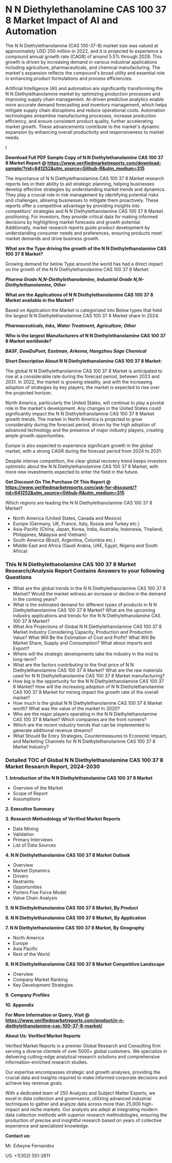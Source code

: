 <meta name="title" content="Global N N Diethylethanolamine CAS 100 37 8 Market Impact of AI and Automation"><meta name="description" content="The N N Diethylethanolamine (CAS 100-37-8) market size was valued at approximately USD 250 million in 2022, and it is projected to experience a compound annual growth "><meta name="title" content="N N Diethylethanolamine CAS 100 37 8 Market Size, Share, Scope, Trends, Growth, Opportunities, Analysis, Forecast"><h1>N N Diethylethanolamine CAS 100 37 8 Market Impact of AI and Automation</h1><p>The N N Diethylethanolamine (CAS 100-37-8) market size was valued at approximately USD 250 million in 2022, and it is projected to experience a compound annual growth rate (CAGR) of around 5.5% through 2028. This growth is driven by increasing demand in various industrial applications including agriculture, pharmaceuticals, and chemical manufacturing. The market's expansion reflects the compound's broad utility and essential role in enhancing product formulations and process efficiencies.</p><p>Artificial Intelligence (AI) and automation are significantly transforming the N N Diethylethanolamine market by optimizing production processes and improving supply chain management. AI-driven predictive analytics enable more accurate demand forecasting and inventory management, which helps mitigate supply chain disruptions and reduce operational costs. Automation technologies streamline manufacturing processes, increase production efficiency, and ensure consistent product quality, further accelerating market growth. These advancements contribute to the market's dynamic expansion by enhancing overall productivity and responsiveness to market needs.</p>t</p><p id="" class=""><strong>Download Full PDF Sample Copy of N N Diethylethanolamine CAS 100 37 8 Market Report @ <a href="https://www.verifiedmarketreports.com/download-sample/?rid=641252&utm_source=Github-R&utm_medium=315" target="_blank">https://www.verifiedmarketreports.com/download-sample/?rid=641252&utm_source=Github-R&utm_medium=315</a></strong></p><p>The importance of&nbsp;N N Diethylethanolamine CAS 100 37 8 Market research reports lies in their ability to aid strategic planning, helping businesses develop effective strategies by understanding market trends and dynamics. They play a crucial role in risk management by identifying potential risks and challenges, allowing businesses to mitigate them proactively. These reports offer a competitive advantage by providing insights into competitors' strategies and N N Diethylethanolamine CAS 100 37 8 Market positioning. For investors, they provide critical data for making informed decisions by highlighting market forecasts and growth potential. Additionally, market research reports guide product development by understanding consumer needs and preferences, ensuring products meet market demands and drive business growth.</p><p><strong>What are the&nbsp;Type driving the growth of the N N Diethylethanolamine CAS 100 37 8 Market?</strong></p><p id="" class="">Growing demand for below Type around the world has had a direct impact on the growth of the N N Diethylethanolamine CAS 100 37 8 Market:</p><em><strong>Pharma Grade N,N-Diethylethanolamine, Industrial Grade N,N-Diethylethanolamine, Other</strong></em></p><strong>What are the&nbsp;Applications&nbsp;of N N Diethylethanolamine CAS 100 37 8 Market available in the Market?</strong></p><p id="" class="">Based on Application the Market is categorized into Below types that held the largest N N Diethylethanolamine CAS 100 37 8 Market share In 2024.</p><em><strong>Pharmaceuticals, Inks, Water Treatment, Agriculture, Other</strong></em></p><strong>Who is the largest Manufacturers of N N Diethylethanolamine CAS 100 37 8 Market worldwide?</strong></p><p><em><strong>BASF, DowDuPont, Eastman, Arkema, Hangzhou Sage Chemical</strong></em></p><p id="" class=""><strong>Short Description About N N Diethylethanolamine CAS 100 37 8 Market:</strong></p><p>The global N N Diethylethanolamine CAS 100 37 8 Market is anticipated to rise at a considerable rate during the forecast period, between 2023 and 2031. In 2022, the market is growing steadily, and with the increasing adoption of strategies by key players, the market is expected to rise over the projected horizon.</p><p>North America, particularly the United States, will continue to play a pivotal role in the market's development. Any changes in the United States could significantly impact the N N Diethylethanolamine CAS 100 37 8 Market growth trends. The market in North America is projected to grow considerably during the forecast period, driven by the high adoption of advanced technology and the presence of major industry players, creating ample growth opportunities.</p><p>Europe is also expected to experience significant growth in the global market, with a strong CAGR during the forecast period from 2024 to 2031.</p><p>Despite intense competition, the clear global recovery trend keeps investors optimistic about the N N Diethylethanolamine CAS 100 37 8 Market, with more new investments expected to enter the field in the future.</p><p id="" class=""><strong>Get Discount On The Purchase Of This Report @ <a href="https://www.verifiedmarketreports.com/ask-for-discount/?rid=641252&utm_source=Github-R&utm_medium=315" target="_blank">https://www.verifiedmarketreports.com/ask-for-discount/?rid=641252&utm_source=Github-R&utm_medium=315</a></strong></p>Which regions are leading the N N Diethylethanolamine CAS 100 37 8 Market?</p><ul><li>North America (United States, Canada and Mexico)</li><li>Europe (Germany, UK, France, Italy, Russia and Turkey etc.)</li><li>Asia-Pacific (China, Japan, Korea, India, Australia, Indonesia, Thailand, Philippines, Malaysia and Vietnam)</li><li>South America (Brazil, Argentina, Columbia etc.)</li><li>Middle East and Africa (Saudi Arabia, UAE, Egypt, Nigeria and South Africa)</li></ul><h3 id="" class="">This N N Diethylethanolamine CAS 100 37 8 Market Research/Analysis Report Contains Answers to your following Questions</h3><ul><li>What are the global trends in the N N Diethylethanolamine CAS 100 37 8 Market? Would the market witness an increase or decline in the demand in the coming years?</li><li>What is the estimated demand for different types of products in N N Diethylethanolamine CAS 100 37 8 Market? What are the upcoming industry applications and trends for the N N Diethylethanolamine CAS 100 37 8 Market?</li><li>What Are Projections of Global N N Diethylethanolamine CAS 100 37 8 Market Industry Considering Capacity, Production and Production Value? What Will Be the Estimation of Cost and Profit? What Will Be Market Share, Supply and Consumption? What about imports and Export?</li><li>Where will the strategic developments take the industry in the mid to long-term?</li><li>What are the factors contributing to the final price of N N Diethylethanolamine CAS 100 37 8 Market? What are the raw materials used for N N Diethylethanolamine CAS 100 37 8 Market manufacturing?</li><li>How big is the opportunity for the N N Diethylethanolamine CAS 100 37 8 Market? How will the increasing adoption of N N Diethylethanolamine CAS 100 37 8 Market for mining impact the growth rate of the overall market?</li><li>How much is the global N N Diethylethanolamine CAS 100 37 8 Market worth? What was the value of the market In 2020?</li><li>Who are the major players operating in the N N Diethylethanolamine CAS 100 37 8 Market? Which companies are the front runners?</li><li>Which are the recent industry trends that can be implemented to generate additional revenue streams?</li><li>What Should Be Entry Strategies, Countermeasures to Economic Impact, and Marketing Channels for N N Diethylethanolamine CAS 100 37 8 Market Industry?</li></ul><h3 id="" class="">Detailed TOC of Global N N Diethylethanolamine CAS 100 37 8 Market Research Report, 2024-2030</h3><p id="" class=""><strong>1. Introduction of the N N Diethylethanolamine CAS 100 37 8 Market</strong></p><ul><li>Overview of the Market</li><li>Scope of Report</li><li>Assumptions</li></ul><p id="" class=""><strong>2. Executive Summary</strong></p><p id="" class=""><strong>3. Research Methodology of Verified Market Reports</strong></p><ul><li>Data Mining</li><li>Validation</li><li>Primary Interviews</li><li>List of Data Sources</li></ul><p id="" class=""><strong>4. N N Diethylethanolamine CAS 100 37 8 Market Outlook</strong></p><ul><li>Overview</li><li>Market Dynamics</li><li>Drivers</li><li>Restraints</li><li>Opportunities</li><li>Porters Five Force Model</li><li>Value Chain Analysis</li></ul><p id="" class=""><strong>5. N N Diethylethanolamine CAS 100 37 8 Market, By Product</strong></p><p id="" class=""><strong>6. N N Diethylethanolamine CAS 100 37 8 Market, By Application</strong></p><p id="" class=""><strong>7. N N Diethylethanolamine CAS 100 37 8 Market, By Geography</strong></p><ul><li>North America</li><li>Europe</li><li>Asia Pacific</li><li>Rest of the World</li></ul><p id="" class=""><strong>8. N N Diethylethanolamine CAS 100 37 8 Market Competitive Landscape</strong></p><ul><li>Overview</li><li>Company Market Ranking</li><li>Key Development Strategies</li></ul><p id="" class=""><strong>9. Company Profiles</strong></p><p id="" class=""><strong>10. Appendix</strong></p><p id="" class=""><strong>For More Information or Query, Visit @ <a href="https://www.verifiedmarketreports.com/product/n-n-diethylethanolamine-cas-100-37-8-market/" target="_blank">https://www.verifiedmarketreports.com/product/n-n-diethylethanolamine-cas-100-37-8-market/</a></strong></p><p id="" class=""><strong>About Us: Verified Market Reports</strong></p><p id="" class="">Verified Market Reports is a premier Global Research and Consulting firm serving a diverse clientele of over 5000+ global customers. We specialize in delivering cutting-edge analytical research solutions and comprehensive information-enriched research studies.</p><p id="" class="">Our expertise encompasses strategic and growth analyses, providing the crucial data and insights required to make informed corporate decisions and achieve key revenue goals.</p><p id="" class="">With a dedicated team of 250 Analysts and Subject Matter Experts, we excel in data collection and governance, utilizing advanced industrial techniques to gather and analyze data across more than 25,000 high-impact and niche markets. Our analysts are adept at integrating modern data collection methods with superior research methodologies, ensuring the production of precise and insightful research based on years of collective experience and specialized knowledge.</p><p id="" class=""><strong>Contact us:</strong></p><p id="" class="">Mr. Edwyne Fernandes</p><p id="" class="">US: +1(302) 551-2611</p>